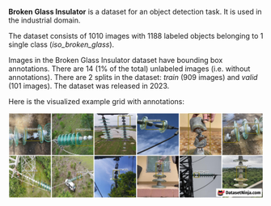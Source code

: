 **Broken Glass Insulator** is a dataset for an object detection task. It is used in the industrial domain. 



The dataset consists of 1010 images with 1188 labeled objects belonging to 1 single class (*iso_broken_glass*).

Images in the Broken Glass Insulator dataset have bounding box annotations. There are 14 (1% of the total) unlabeled images (i.e. without annotations). There are 2 splits in the dataset: *train* (909 images) and *valid* (101 images). The dataset was released in 2023.

Here is the visualized example grid with annotations:

<img src="https://github.com/dataset-ninja/broken-glass-insulator/raw/main/visualizations/horizontal_grid.png">
